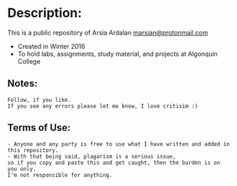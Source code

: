# Description:
This is a public repository of Arsia Ardalan <marsian@protonmail.com>
  - Created in Winter 2016
  - To hold labs, assignments, study material, and projects at Algonquin College 

## Notes:
	Follow, if you like.
	If you see any errors please let me know, I love critisim :)

## Terms of Use:
	- Anyone and any party is free to use what I have written and added in this repository. 
    - With that being said, plagarism is a serious issue, 
    so if you copy and paste this and get caught, then the burden is on you only. 
    I'm not responsible for anything.


